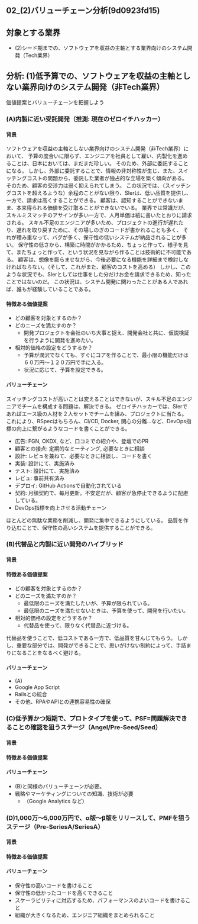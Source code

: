 02_(2)バリューチェーン分析(9d0923fd15)
---

## 対象とする業界
- (2)シード期までの、ソフトウェアを収益の主軸とする業界向けのシステム開発（Tech業界）

## 分析: (1)低予算での、ソフトウェアを収益の主軸としない業界向けのシステム開発（非Tech業界）

価値提案とバリューチェーンを把握しよう
### (A)内製に近い受託開発（推測: 現在のゼロイチハッカー）
#### 背景
ソフトウェアを収益の主軸としない業界向けのシステム開発（非Tech業界）において、
予算の度合いに限らず、エンジニアを社員として雇い、内製化を進めることは、日本においては、まだまだ珍しい。
そのため、外部に委託することになる。
しかし、外部に委託することで、情報の非対称性が生じ、また、スイッチングコストの問題から、委託した業者が独占的な立場を築く傾向がある。
そのため、顧客の交渉力は弱く抑えられてしまう。
この状況では、（スイッチングコストを超えるような）余程のことがない限り、SIerは、低い品質を提供し、一方で、請求は高くすることができる。
顧客は、認知することができないまま、本来得られる価値を受け取ることができないでいる。
業界では常識だが、スキルミスマッチのアサインが多い一方で、人月単価は紙に書いたとおりに請求される。
スキル不足のエンジニアが多いため、プロジェクトの進行が遅れたり、遅れを取り戻すために、その場しのぎのコードが書かれることも多く、
それが積み重なって、バグが多く、保守性の低いシステムが納品されることが多い。
保守性の低さから、構築に時間がかかるため、ちょっと作って、様子を見て、またちょっと作って、という状況を見ながら作ることは技術的に不可能である。
顧客は、想像を膨らませながら、今後必要になる機能を詳細まで検討しなければならない。（そして、これがまた、顧客のコストを高める）
しかし、このような状況でも、SIerとしては仕事をした分だけお金を請求できるため、知ったことではないのだ。
この状況は、システム開発に関わったことがある人であれば、誰もが経験していることである。
#### 特徴ある価値提案
- どの顧客を対象とするのか？
- どのニーズを満たすのか？
  - 開発プロジェクトを会社のいち大事と捉え、開発会社と共に、仮説検証を行うように開発を進めたい。
- 相対的価格の設定をどうするか？
  - 予算が潤沢でなくても、すぐにコアを作ることで、最小限の機能だけは６０万円〜１２０万円で手に入る。
  - 状況に応じて、予算を設定できる。
#### バリューチェーン
スイッチングコストが高いことは変えることはできないが、スキル不足のエンジニアでチームを構成する問題は、解決できる。
ゼロイチハッカーでは、SIerであればエース級の人材を２人セットでチームを組み、プロジェクトに当たる。
これにより、RSpecはもちろん、CI/CD, Docker, 関心の分離...など、DevOps指標の向上に繋がるようなコードを書くことができる。

- 広告: FGN, OKDX, など、口コミでの紹介や、登壇でのPR
- 顧客との接点: 定期的なミーティング, 必要なときに相談
- 設計: レビュを兼ねて、必要なときに相談し、コードを書く
- 実装: 設計にて、実施済み
- テスト: 設計にて、実施済み
- レビュ: 事前共有済み
- デプロイ: GitHub Actionsで自動化されている
- 契約: 月額契約で、毎月更新。不安定だが、顧客が急停止できるように配慮している。
- DevOps指標を向上させる活動チェーン

ほとんどの無駄な業務を削減し、開発に集中できるようにしている。
品質を作り込むことで、保守性の高いシステムを提供することができる。

### (B)代替品と内製に近い開発のハイブリッド
#### 背景
#### 特徴ある価値提案
- どの顧客を対象とするのか？
- どのニーズを満たすのか？
  - 最低限のニーズを満たしたいが、予算が限られている。
  - 最低限のニーズを満たせないときは、予算を使って、開発を行いたい。
- 相対的価格の設定をどうするか？
  - 代替品を使って、限りなく代替品に近づける。

代替品を使うことで、低コストである一方で、低品質を甘んじてもらう。
しかし、重要な部分では、開発ができることで、思いがけない制約によって、手詰まりになることをなるべく避ける。

#### バリューチェーン
- (A)
- Google App Script
- Railsとの統合
- その他、RPAやAPIとの連携容易性の確保


### (C)低予算かつ短期で、プロトタイプを使って、PSF=問題解決できることの確認を狙うステージ（Angel/Pre-Seed/Seed）
#### 背景
#### 特徴ある価値提案
#### バリューチェーン
- (B)と同様のバリューチェーンが必要。
- 戦略やマーケティングについての知識、技術が必要
  - （Google Analytics など）

### (D)1,000万〜5,000万円で、α版〜β版をリリースして、PMFを狙うステージ（Pre-SeriesA/SeriesA）
#### 背景
#### 特徴ある価値提案
#### バリューチェーン
- 保守性の高いコードを書けること
- 保守性の低かったコードを高くできること
- スケーラビリティに対応するため、パフォーマンスのよいコードを書けること
- 組織が大きくなるため、エンジニア組織をまとめられること
















